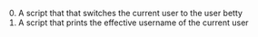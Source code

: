0. A script that  that switches the current user to the user betty
1. A script that prints the effective username of the current user
